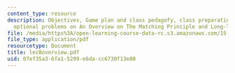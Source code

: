 ```yaml
---
content_type: resource
description: Objectives, Game plan and class pedagofy, class preparation questions,
  optional problems on An Overview on The Matching Principle and Long-lived Assets.
file: /media/https%3A/open-learning-course-data-rc.s3.amazonaws.com/15-514-financial-and-managerial-accounting-summer-2003/07ef35a36fa15299e6dacc6730f13e00_lec8overview.pdf
file_type: application/pdf
resourcetype: Document
title: lec8overview.pdf
uid: 07ef35a3-6fa1-5299-e6da-cc6730f13e00
---
```

